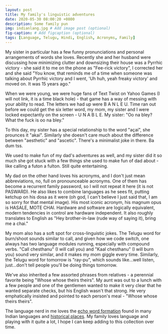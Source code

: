 ```yaml
---
layout: post
title: My family's linguistic adventures 
date: 2020-05-30 08:00:20 +0800
description: Some family pun
img: indianlang.jpg # Add image post (optional)
fig-caption: # Add figcaption (optional)
tags: [Language, Telugu, Hindi, English, Acronyms, Family]
---
```


My sister in particular has a few funny pronunciations and personal arrangements of words she loves. Recently she and her husband were discussing how minimizing clutter and downsizing their house was a Pyrrhic victory - she said it to me on the phone as "Fee-rick victory", I corrected her and she said "You know, that reminds me of a time when someone was talking about Pyrrhic victory and I went, 'Uh huh, yeah freaky victory' and moved on. It was 15 years ago."

When we were young, we were huge fans of Text Twist on Yahoo Games (I will not link, it is a time black hole) - that game has a way of messing with your ability to read. The letters we had up were B A N L E U. Time ran out before we could get the six letter word, my mom, my sister and I were locked expectantly on the screen - U N A B L E. My sister: "Oo na bley? What the fuck is oo na bley."

To this day, my sister has a special relationship to the word "açaí", she prounces it "akai". Similarly she doesn't care much about the difference between "aesthetic" and "ascetic". There's a minimalist joke in there. Ba dum tss.

We used to make fun of my dad's adventures as well, and my sister did it so much she got stuck with a few things she used to make fun of dad about - like calling a futon a fulton. Still quite entertaining.

My dad on the other hand loves his acronyms, and I don't just mean abbreviations, no, full on pronounceable acronyms. One of them has become a recurrent family password, so I will not repeat it here (it is not PASWARD). He also likes to combine languages as he sees fit, putting ketchup on his dosa as it were (oh god, I can't believe I just said that, I am so sorry for that mental image). His most iconic acronym, his magnum opus is HASALE, MOTE CHAI. Hardware and software are logically equivalent, modern tendencies in control are hardware independent. It also roughly translates to English as "Hey brother-in-law (rude way of saying it), bring me a chai."

My mom also has a soft spot for cross-linguistic jokes. The Telugu word for burn/shoot sounds similar to call, and given how we code switch, one always has two language modules running, especially with compound verbs. "Call chesthanu" (I will call you) and "Kaal chesthanu" (I will burn you) sound very similar, and it makes my mom giggle every time. Similarly, the Telugu word for tomorrow is "ray-pu", which sounds like...well listen, just...don't tell people you'll be doing things tomorrow.

We've also inherited a few assorted phrases from relatives - a perennial favorite being "Whose whose theirs theirs". My aunt was out to a lunch with a few people and one of the gentlemen wanted to make it very clear that he wanted separate checks, but his English wasn't that strong. He very emphatically insisted and pointed to each person's meal - "Whose whose theirs theirs".

The language nerd in me loves the [echo word formation](https://halshs.archives-ouvertes.fr/halshs-00449691/document) found in many Indian languages and [historical places](https://www.google.com/search?q=jantar+mantar&oq=jantar+mantar&aqs=chrome..69i57.1796j0j1&sourceid=chrome&ie=UTF-8). My family loves language and playing with it quite a lot, I hope I can keep adding to this collection over time.
